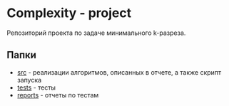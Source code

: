 # Complexity - project
Репозиторий проекта по задаче минимального k-разреза.

## Папки
- [src](src) - реализации алгоритмов, описанных в отчете, а также скрипт запуска
- [tests](tests) - тесты
- [reports](reports) - отчеты по тестам
